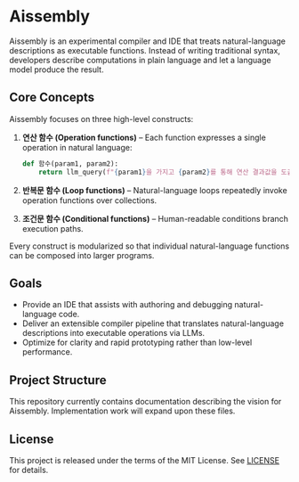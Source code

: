 # Aissembly

Aissembly is an experimental compiler and IDE that treats natural-language descriptions as executable functions. Instead of writing traditional syntax, developers describe computations in plain language and let a language model produce the result.

## Core Concepts

Aissembly focuses on three high-level constructs:

1. **연산 함수 (Operation functions)** – Each function expresses a single operation in natural language:

   ```python
   def 함수(param1, param2):
       return llm_query(f"{param1}을 가지고 {param2}를 통해 연산 결과값을 도출한다.")
   ```

2. **반복문 함수 (Loop functions)** – Natural-language loops repeatedly invoke operation functions over collections.

3. **조건문 함수 (Conditional functions)** – Human-readable conditions branch execution paths.

Every construct is modularized so that individual natural-language functions can be composed into larger programs.

## Goals

- Provide an IDE that assists with authoring and debugging natural-language code.
- Deliver an extensible compiler pipeline that translates natural-language descriptions into executable operations via LLMs.
- Optimize for clarity and rapid prototyping rather than low-level performance.

## Project Structure

This repository currently contains documentation describing the vision for Aissembly. Implementation work will expand upon these files.

## License

This project is released under the terms of the MIT License. See [LICENSE](LICENSE) for details.

